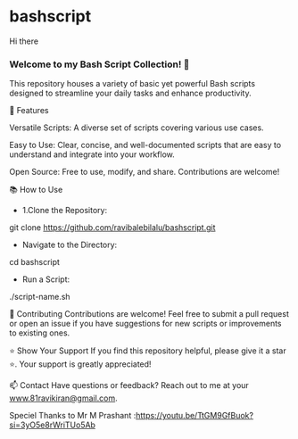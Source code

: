 # bashscript
Hi there


 ### Welcome to my Bash Script Collection! 🚀

This repository houses a variety of basic yet powerful Bash scripts designed to streamline your daily tasks and enhance productivity. 
<p>🌟 Features</p>
Versatile Scripts: A diverse set of scripts covering various use cases.
<p>Easy to Use: Clear, concise, and well-documented scripts that are easy to understand and integrate into your workflow.</p>
Open Source: Free to use, modify, and share. Contributions are welcome!
 
📚 How to Use
- <p>1.Clone the Repository:</p>

 
git clone  https://github.com/ravibalebilalu/bashscript.git


- <p>Navigate to the Directory:</p>

 
cd bashscript


- <p>Run a Script:</p>

 
./script-name.sh


🌱 Contributing
Contributions are welcome! Feel free to submit a pull request or open an issue if you have suggestions for new scripts or improvements to existing ones.

⭐️ Show Your Support
If you find this repository helpful, please give it a star ⭐️. Your support is greatly appreciated!

📫 Contact
Have questions or feedback? Reach out to me at your www.81ravikiran@gmail.com.

Speciel Thanks to Mr M Prashant :https://youtu.be/TtGM9GfBuok?si=3yO5e8rWriTUo5Ab

